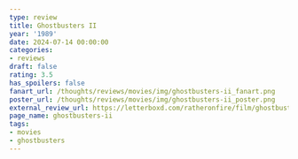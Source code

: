 ```yaml
---
type: review
title: Ghostbusters II
year: '1989'
date: 2024-07-14 00:00:00
categories:
- reviews
draft: false
rating: 3.5
has_spoilers: false
fanart_url: /thoughts/reviews/movies/img/ghostbusters-ii_fanart.png
poster_url: /thoughts/reviews/movies/img/ghostbusters-ii_poster.png
external_review_url: https://letterboxd.com/ratheronfire/film/ghostbusters-ii/
page_name: ghostbusters-ii
tags:
- movies
- ghostbusters
---
```


